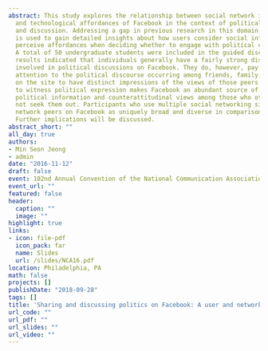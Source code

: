```yaml
---
abstract: This study explores the relationship between social network information
  and technological affordances of Facebook in the context of political news exposure
  and discussion. Addressing a gap in previous research in this domain, a focus group
  is used to gain detailed insights about how users consider social information and
  perceive affordances when deciding whether to engage with political content on Facebook.
  A total of 50 undergraduate students were included in the guided discussion. The
  results indicated that individuals generally have a fairly strong distaste for getting
  involved in political discussions on Facebook. They do, however, pay close enough
  attention to the political discourse occurring among friends, family, and acquaintances
  on the site to have distinct impressions of the views of those peers. This ability
  to witness political expression makes Facebook an abundant source of exposure to
  political information and counterattitudinal views among those who otherwise would
  not seek them out. Participants who use multiple social networking sites see their
  network peers on Facebook as uniquely broad and diverse in comparison to other platforms.
  Further implications will be discussed.
abstract_short: ""
all_day: true
authors:
- Min Seon Jeong
- admin
date: "2016-11-12"
draft: false
event: 102nd Annual Convention of the National Communication Association
event_url: ""
featured: false
header:
  caption: ""
  image: ""
highlight: true
links:
- icon: file-pdf
  icon_pack: far
  name: Slides
  url: /slides/NCA16.pdf
location: Philadelphia, PA
math: false
projects: []
publishDate: "2018-09-28"
tags: []
title: 'Sharing and discussing politics on Facebook: A user and network-centric approach'
url_code: ""
url_pdf: ""
url_slides: ""
url_video: ""
---
```

